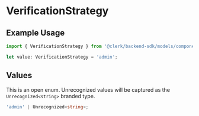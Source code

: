 # VerificationStrategy

## Example Usage

```typescript
import { VerificationStrategy } from '@clerk/backend-sdk/models/components';

let value: VerificationStrategy = 'admin';
```

## Values

This is an open enum. Unrecognized values will be captured as the `Unrecognized<string>` branded type.

```typescript
'admin' | Unrecognized<string>;
```
